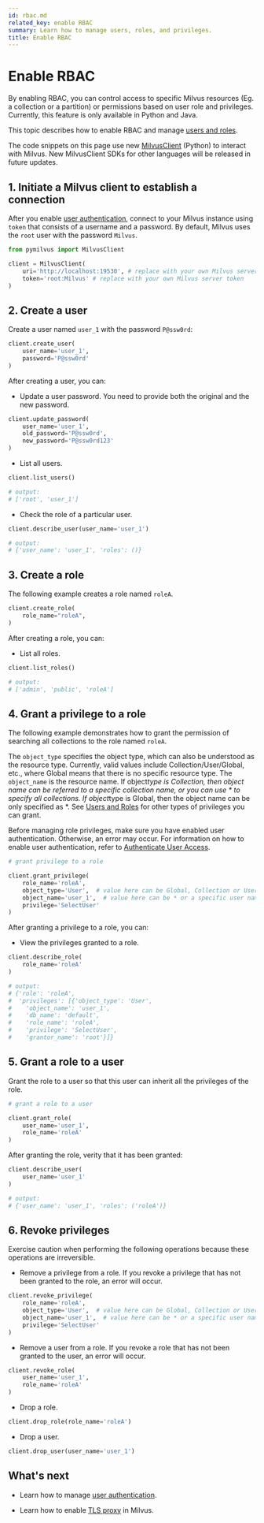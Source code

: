 ```yaml
---
id: rbac.md
related_key: enable RBAC
summary: Learn how to manage users, roles, and privileges.
title: Enable RBAC
---
```


# Enable RBAC

By enabling RBAC, you can control access to specific Milvus resources (Eg. a collection or a partition) or permissions based on user role and privileges. Currently, this feature is only available in Python and Java.

This topic describes how to enable RBAC and manage [users and roles](users_and_roles.md).

<div class="alert note">

The code snippets on this page use new <a href="https://milvus.io/api-reference/pymilvus/v2.4.x/About.md">MilvusClient</a> (Python) to interact with Milvus. New MilvusClient SDKs for other languages will be released in future updates.

</div>

## 1. Initiate a Milvus client to establish a connection

After you enable [user authentication](authenticate.md), connect to your Milvus instance using `token` that consists of a username and a password. By default, Milvus uses the `root` user with the password `Milvus`.

```python
from pymilvus import MilvusClient

client = MilvusClient(
    uri='http://localhost:19530', # replace with your own Milvus server address
    token='root:Milvus' # replace with your own Milvus server token
)
```

## 2. Create a user

Create a user named `user_1` with the password `P@ssw0rd`:

```python
client.create_user(
    user_name='user_1',
    password='P@ssw0rd'
)
```

After creating a user, you can:

- Update a user password. You need to provide both the original and the new password.

```python
client.update_password(
    user_name='user_1',
    old_password='P@ssw0rd',
    new_password='P@ssw0rd123'
)
```

- List all users.

```python
client.list_users()

# output:
# ['root', 'user_1']
```

- Check the role of a particular user.

```python
client.describe_user(user_name='user_1')

# output:
# {'user_name': 'user_1', 'roles': ()}
```

## 3. Create a role

The following example creates a role named `roleA`.

```python
client.create_role(
    role_name="roleA",
)
```

After creating a role, you can:

- List all roles.

```python
client.list_roles()

# output:
# ['admin', 'public', 'roleA']
```

## 4. Grant a privilege to a role

The following example demonstrates how to grant the permission of searching all collections to the role named `roleA`.

The `object_type` specifies the object type, which can also be understood as the resource type. Currently, valid values ​​include Collection/User/Global, etc., where Global means that there is no specific resource type. The `object_name` is the resource name. If object*type is Collection, then object name can be referred to a specific collection name, or you can use * to specify all collections. If object*type is Global, then the object name can be only specified as *. See [Users and Roles](users_and_roles.md) for other types of privileges you can grant.

Before managing role privileges, make sure you have enabled user authentication. Otherwise, an error may occur. For information on how to enable user authentication, refer to [Authenticate User Access](authenticate.md).

```python
# grant privilege to a role

client.grant_privilege(
    role_name='roleA',
    object_type='User',  # value here can be Global, Collection or User, object type also depends on the API defined in privilegeName
    object_name='user_1',  # value here can be * or a specific user name if object type is 'User'
    privilege='SelectUser'
)
```

After granting a privilege to a role, you can:

- View the privileges granted to a role.

```python
client.describe_role(
    role_name='roleA'
)

# output:
# {'role': 'roleA',
#  'privileges': [{'object_type': 'User',
#    'object_name': 'user_1',
#    'db_name': 'default',
#    'role_name': 'roleA',
#    'privilege': 'SelectUser',
#    'grantor_name': 'root'}]}
```

## 5. Grant a role to a user

Grant the role to a user so that this user can inherit all the privileges of the role.

```python
# grant a role to a user

client.grant_role(
    user_name='user_1',
    role_name='roleA'
)
```

After granting the role, verity that it has been granted:

```python
client.describe_user(
    user_name='user_1'
)

# output:
# {'user_name': 'user_1', 'roles': ('roleA')}
```

## 6. Revoke privileges

<div class="alert caution">

Exercise caution when performing the following operations because these operations are irreversible.

</div>

- Remove a privilege from a role. If you revoke a privilege that has not been granted to the role, an error will occur.

```python
client.revoke_privilege(
    role_name='roleA',
    object_type='User',  # value here can be Global, Collection or User, object type also depends on the API defined in privilegeName
    object_name='user_1',  # value here can be * or a specific user name if object type is 'User'
    privilege='SelectUser'
)
```

- Remove a user from a role. If you revoke a role that has not been granted to the user, an error will occur.

```python
client.revoke_role(
    user_name='user_1',
    role_name='roleA'
)
```

- Drop a role.

```python
client.drop_role(role_name='roleA')
```

- Drop a user.

```python
client.drop_user(user_name='user_1')
```

## What's next

- Learn how to manage [user authentication](authenticate.md).

- Learn how to enable [TLS proxy](tls.md) in Milvus.
